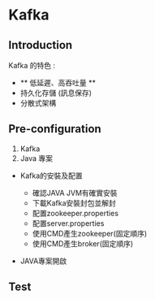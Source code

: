 # Kafka #
## Introduction ##
Kafka 的特色 :
- ** 低延遲、高吞吐量 **
- 持久化存儲 (訊息保存)
- 分散式架構
## Pre-configuration ##
1. Kafka
2. Java 專案

- Kafka的安裝及配置
  - 確認JAVA JVM有確實安裝
  - 下載Kafka安裝封包並解封
  - 配置zookeeper.properties
  - 配置server.properties
  - 使用CMD產生zookeeper(固定順序)
  - 使用CMD產生broker(固定順序)

- JAVA專案開啟
## Test ##
